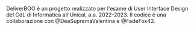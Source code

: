 DeliverBOO è un progetto realizzato per l'esame di User Interface Design del CdL di Informatica all'Unical, a.a. 2022-2023. 
Il codice è una collaborazione con @DeaSupremaValentina e @FadeFox42. 
